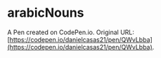 # arabicNouns

A Pen created on CodePen.io. Original URL: [https://codepen.io/danielcasas21/pen/QWvLbba](https://codepen.io/danielcasas21/pen/QWvLbba).


